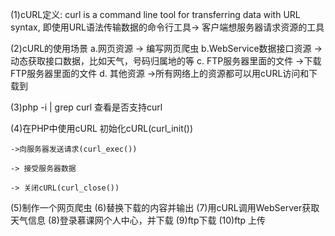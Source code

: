 (1)cURL定义: 
    curl is a command line tool for transferring data with URL syntax, 即使用URL语法传输数据的命令行工具-> 
                                客户端想服务器请求资源的工具

(2)cURL的使用场景
a.网页资源 
    -> 编写网页爬虫
b.WebService数据接口资源 
    ->动态获取接口数据，比如天气，号码归属地的等
c. FTP服务器里面的文件
    ->下载FTP服务器里面的文件
d. 其他资源
    ->所有网络上的资源都可以用cURL访问和下载到

(3)php -i | grep curl 查看是否支持curl

(4)在PHP中使用cURL
    初始化cURL(curl_init()) 

    ->向服务器发送请求(curl_exec()) 

    -> 接受服务器数据 

    -> 关闭cURL(curl_close())

(5)制作一个网页爬虫
(6)替换下载的内容并输出
(7)用cURL调用WebServer获取天气信息
(8)登录慕课网个人中心，并下载
(9)ftp下载
(10)ftp 上传

